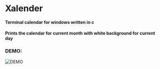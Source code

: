 # Xalender
#### Terminal calendar for windows written in c
#### Prints the calendar for current month with white background for current day
### DEMO:
![DEMO](https://github.com/SujalBajra/Xalendar/blob/master/images/demo.png?raw=true)